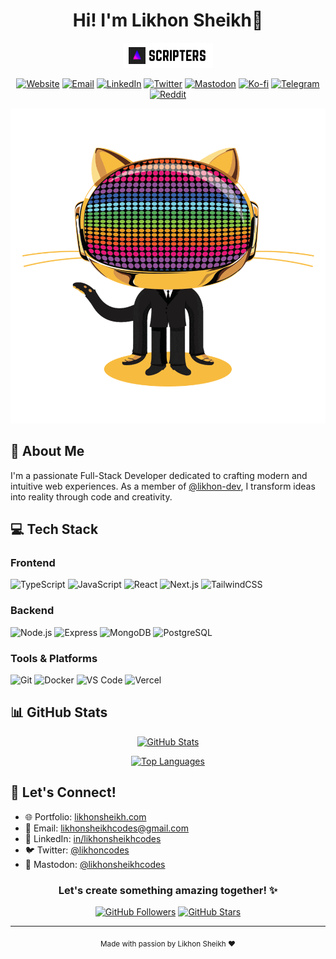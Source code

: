 <div align="center">

# Hi! I'm Likhon Sheikh👋

![Coming Soon](assets/Coming%20SoOn.png)

[![Website](https://img.shields.io/badge/Website-232323?style=for-the-badge&logo=google-chrome&logoColor=white)](https://likhonsheikh.com)
[![Email](https://img.shields.io/badge/Gmail-EA4335?style=for-the-badge&logo=gmail&logoColor=white)](mailto:likhonsheikhcodes@gmail.com)
[![LinkedIn](https://img.shields.io/badge/LinkedIn-0A66C2?style=for-the-badge&logo=linkedin&logoColor=white)](https://linkedin.com/in/likhonsheikhcodes)
[![Twitter](https://img.shields.io/badge/Twitter-1DA1F2?style=for-the-badge&logo=twitter&logoColor=white)](https://twitter.com/likhoncodes)
[![Mastodon](https://img.shields.io/badge/Mastodon-6364FF?style=for-the-badge&logo=mastodon&logoColor=white)](https://mastodon.social/@likhonsheikhcodes)
[![Ko-fi](https://img.shields.io/badge/Ko--fi-FF5E5B?style=for-the-badge&logo=ko-fi&logoColor=white)](https://ko-fi.com/likhonsheikh)
[![Telegram](https://img.shields.io/badge/Telegram-26A5E4?style=for-the-badge&logo=telegram&logoColor=white)](https://t.me/likhonsheikhcodes)
[![Reddit](https://img.shields.io/badge/Reddit-FF4500?style=for-the-badge&logo=reddit&logoColor=white)](https://reddit.com/u/likhonsheikhcodes)

![Coding Animation](assets/IMG_5261.gif)

</div>

## 🚀 About Me

I'm a passionate Full-Stack Developer dedicated to crafting modern and intuitive web experiences. As a member of [@likhon-dev](https://github.com/likhon-dev), I transform ideas into reality through code and creativity.

## 💻 Tech Stack

### Frontend
![TypeScript](https://img.shields.io/badge/TypeScript-3178C6?style=flat-square&logo=typescript&logoColor=white)
![JavaScript](https://img.shields.io/badge/JavaScript-F7DF1E?style=flat-square&logo=javascript&logoColor=black)
![React](https://img.shields.io/badge/React-61DAFB?style=flat-square&logo=react&logoColor=black)
![Next.js](https://img.shields.io/badge/Next.js-000000?style=flat-square&logo=next.js&logoColor=white)
![TailwindCSS](https://img.shields.io/badge/TailwindCSS-06B6D4?style=flat-square&logo=tailwind-css&logoColor=white)

### Backend
![Node.js](https://img.shields.io/badge/Node.js-339933?style=flat-square&logo=node.js&logoColor=white)
![Express](https://img.shields.io/badge/Express-000000?style=flat-square&logo=express&logoColor=white)
![MongoDB](https://img.shields.io/badge/MongoDB-47A248?style=flat-square&logo=mongodb&logoColor=white)
![PostgreSQL](https://img.shields.io/badge/PostgreSQL-4169E1?style=flat-square&logo=postgresql&logoColor=white)

### Tools & Platforms
![Git](https://img.shields.io/badge/Git-F05032?style=flat-square&logo=git&logoColor=white)
![Docker](https://img.shields.io/badge/Docker-2496ED?style=flat-square&logo=docker&logoColor=white)
![VS Code](https://img.shields.io/badge/VS%20Code-007ACC?style=flat-square&logo=visual-studio-code&logoColor=white)
![Vercel](https://img.shields.io/badge/Vercel-000000?style=flat-square&logo=vercel&logoColor=white)

## 📊 GitHub Stats

<div align="center">

[![GitHub Stats](https://github-readme-stats.vercel.app/api?username=likhonsheikhcodes&show_icons=true&theme=tokyonight&hide_border=true&bg_color=1a1b27)](https://github.com/likhonsheikhcodes)

[![Top Languages](https://github-readme-stats.vercel.app/api/top-langs/?username=likhonsheikhcodes&layout=compact&theme=tokyonight&hide_border=true&bg_color=1a1b27)](https://github.com/likhonsheikhcodes)

</div>

## 🤝 Let's Connect!

- 🌐 Portfolio: [likhonsheikh.com](https://likhonsheikh.com)
- 📧 Email: [likhonsheikhcodes@gmail.com](mailto:likhonsheikhcodes@gmail.com)
- 💼 LinkedIn: [in/likhonsheikhcodes](https://linkedin.com/in/likhonsheikhcodes)
- 🐦 Twitter: [@likhoncodes](https://twitter.com/likhoncodes)
- 🦣 Mastodon: [@likhonsheikhcodes](https://mastodon.social/@likhonsheikhcodes)

<div align="center">

### Let's create something amazing together! ✨

[![GitHub Followers](https://img.shields.io/github/followers/likhonsheikhcodes?label=Follow&style=social)](https://github.com/likhonsheikhcodes)
[![GitHub Stars](https://img.shields.io/github/stars/likhonsheikhcodes?style=social)](https://github.com/likhonsheikhcodes)

---

<sub>Made with passion by Likhon Sheikh ❤️</sub>

</div>
